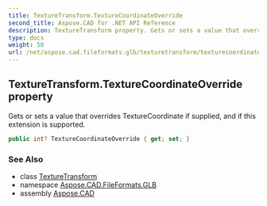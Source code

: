 ```yaml
---
title: TextureTransform.TextureCoordinateOverride
second_title: Aspose.CAD for .NET API Reference
description: TextureTransform property. Gets or sets a value that overrides TextureCoordinate if supplied and if this extension is supported
type: docs
weight: 50
url: /net/aspose.cad.fileformats.glb/texturetransform/texturecoordinateoverride/
---
```

## TextureTransform.TextureCoordinateOverride property

Gets or sets a value that overrides TextureCoordinate if supplied, and if this extension is supported.

```csharp
public int? TextureCoordinateOverride { get; set; }
```

### See Also

* class [TextureTransform](../)
* namespace [Aspose.CAD.FileFormats.GLB](../../texturetransform/)
* assembly [Aspose.CAD](../../../)


